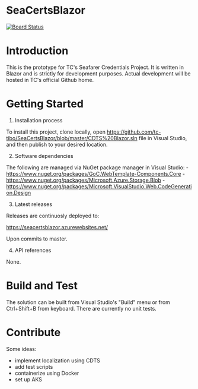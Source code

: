 # SeaCertsBlazor

[![Board Status](https://dev.azure.com/tc-tibo/4dd797bf-468b-4734-809d-7a5d7e801e2d/98f281cb-b20c-4b34-9384-beeaf67bef78/_apis/work/boardbadge/04d8c3b1-ac45-422d-9c05-c39db02d017d?columnOptions=2&columns=To%20Do,Doing,Done)](https://dev.azure.com/tc-tibo/4dd797bf-468b-4734-809d-7a5d7e801e2d/_boards/board/t/98f281cb-b20c-4b34-9384-beeaf67bef78/Microsoft.RequirementCategory/)

# Introduction 

This is the prototype for TC's Seafarer Credentials Project. It is written in Blazor and is strictly for development purposes. Actual development will be hosted in TC's official Github home.

# Getting Started

1.	Installation process

To install this project, clone locally, open https://github.com/tc-tibo/SeaCertsBlazor/blob/master/CDTS%20Blazor.sln file in Visual Studio, and then publish to your desired location.

2.	Software dependencies

The following are managed via NuGet package manager in Visual Studio:
  -https://www.nuget.org/packages/GoC.WebTemplate-Components.Core
  -https://www.nuget.org/packages/Microsoft.Azure.Storage.Blob
  -https://www.nuget.org/packages/Microsoft.VisualStudio.Web.CodeGeneration.Design

3.	Latest releases

Releases are continuosly deployed to:

https://seacertsblazor.azurewebsites.net/

Upon commits to master.

4.	API references

None.

# Build and Test

The solution can be built from Visual Studio's "Build" menu or from Ctrl+Shift+B from keyboard. There are currently no unit tests.

# Contribute

Some ideas:
  - implement localization using CDTS
  - add test scripts
  - containerize using Docker
  - set up AKS
